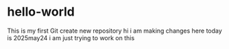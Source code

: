 # hello-world
This is my first Git create new repository
hi i am making changes here 
today is 2025may24 i am just trying to work on this

